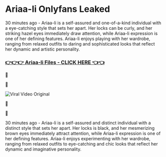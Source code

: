 # Ariaa-li Onlyfans Leaked

<p>30 minutes ago - Ariaa-li is a self-assured and one-of-a-kind individual with a eye-catching style that sets her apart. Her locks can be curly, and her striking hazel eyes immediately draw attention, while Ariaa-li expression is one of her defining features. Ariaa-li enjoys playing with her wardrobe, ranging from relaxed outfits to daring and sophisticated looks that reflect her dynamic and artistic personality.</p><p>
<h3><a href="https://fansleaks.com-getfree.pro/ariaa-li" rel="nofollow">👉👉👉 Ariaa-li Files - CLICK HERE 👈👈</a></h3>
<p>🔻</p>
<p>🔻</p> <p>
<a href="https://fansleaks.com-getfree.pro/ariaa-li" rel="nofollow"><img src="https://i.imgur.com/0ZbtXZ5.gif" alt="Viral Video Original" style="max-width: 100%; display: inline-block;" data-target="animated-image.originalImage"></a>
<p>🔻</p>
<p>🔻</p> <p>30 minutes ago - Ariaa-li is a self-assured and distinct individual with a distinct style that sets her apart. Her locks is black, and her mesmerizing brown eyes immediately attract attention, while Ariaa-li expression is one of her defining features. Ariaa-li enjoys experimenting with her wardrobe, ranging from relaxed outfits to eye-catching and chic looks that reflect her dynamic and imaginative personality.</p>
